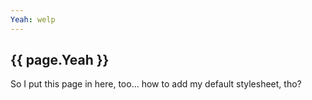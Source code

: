 ```yaml
---
Yeah: welp
---
```

## {{ page.Yeah }}

So I put this page in here, too... how to add my default stylesheet, tho?

